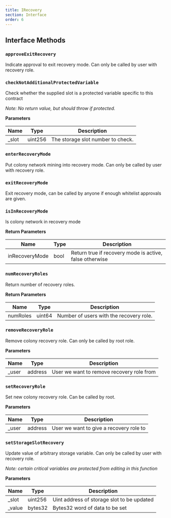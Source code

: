 ```yaml
---
title: IRecovery
section: Interface
order: 6
---
```


  
## Interface Methods

### `approveExitRecovery`

Indicate approval to exit recovery mode. Can only be called by user with recovery role.




### `checkNotAdditionalProtectedVariable`

Check whether the supplied slot is a protected variable specific to this contract

*Note: No return value, but should throw if protected.*

**Parameters**

|Name|Type|Description|
|---|---|---|
|_slot|uint256|The storage slot number to check.


### `enterRecoveryMode`

Put colony network mining into recovery mode. Can only be called by user with recovery role.




### `exitRecoveryMode`

Exit recovery mode, can be called by anyone if enough whitelist approvals are given.




### `isInRecoveryMode`

Is colony network in recovery mode



**Return Parameters**

|Name|Type|Description|
|---|---|---|
|inRecoveryMode|bool|Return true if recovery mode is active, false otherwise

### `numRecoveryRoles`

Return number of recovery roles.



**Return Parameters**

|Name|Type|Description|
|---|---|---|
|numRoles|uint64|Number of users with the recovery role.

### `removeRecoveryRole`

Remove colony recovery role. Can only be called by root role.


**Parameters**

|Name|Type|Description|
|---|---|---|
|_user|address|User we want to remove recovery role from


### `setRecoveryRole`

Set new colony recovery role. Can be called by root.


**Parameters**

|Name|Type|Description|
|---|---|---|
|_user|address|User we want to give a recovery role to


### `setStorageSlotRecovery`

Update value of arbitrary storage variable. Can only be called by user with recovery role.

*Note: certain critical variables are protected from editing in this function*

**Parameters**

|Name|Type|Description|
|---|---|---|
|_slot|uint256|Uint address of storage slot to be updated
|_value|bytes32|Bytes32 word of data to be set